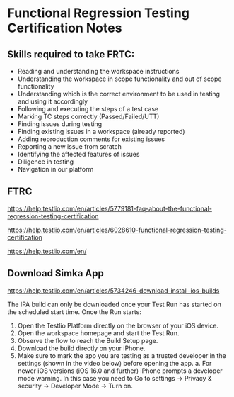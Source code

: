 # Functional Regression Testing Certification Notes

## Skills required to take FRTC:
* Reading and understanding the workspace instructions
* Understanding the workspace in scope functionality and out of scope functionality
* Understanding which is the correct environment to be used in testing and using it accordingly
* Following and executing the steps of a test case
* Marking TC steps correctly (Passed/Failed/UTT)
* Finding issues during testing
* Finding existing issues in a workspace (already reported)
* Adding reproduction comments for existing issues
* Reporting a new issue from scratch
* Identifying the affected features of issues
* Diligence in testing
* Navigation in our platform

## FTRC
https://help.testlio.com/en/articles/5779181-faq-about-the-functional-regression-testing-certification

https://help.testlio.com/en/articles/6028610-functional-regression-testing-certification

https://help.testlio.com/en/

## Download Simka App
https://help.testlio.com/en/articles/5734246-download-install-ios-builds

The IPA build can only be downloaded once your Test Run has started on the scheduled start time. Once the Run starts:

1. Open the Testlio Platform directly on the browser of your iOS device.
2. Open the workspace homepage and start the Test Run.
3. Observe the flow to reach the Build Setup page.
4. Download the build directly on your iPhone.
5. Make sure to mark the app you are testing as a trusted developer in the settings (shown in the video below) before opening the app. 
   a. For newer iOS versions (iOS 16.0 and further)  iPhone prompts a developer mode warning. In this case you need to Go to settings -> Privacy & security -> Developer Mode -> Turn on.